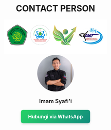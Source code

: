 <h1 style="text-align: center;">CONTACT PERSON</h1>
<div style="text-align: center;">
  <img src="img/logo.png">
</div>
<div style="text-align: center; margin-bottom: 10px;">
  <img src="img/cp.jpg" alt="Foto Profile" style="
    width: 120px;
    height: 120px;
    border-radius: 50%;
    object-fit: cover;
  ">
  <p style="text-align: center; font-size: 18px; font-weight: 600;">
  Imam Syafi'i<br>
  </p>
</div>
<div style="text-align: center; margin-top: 5px;">
  <a href="https://wa.me/6282143035442" target="_blank" style="
    display: inline-block;
    background: linear-gradient(135deg, #25D366, #128C7E);
    color: white;
    padding: 12px 24px;
    font-size: 16px;
    font-weight: bold;
    border-radius: 8px;
    text-decoration: none;
    box-shadow: 0 4px 6px rgba(0, 0, 0, 0.1);
  ">
    <i class="fab fa-whatsapp"></i> Hubungi via WhatsApp
  </a>
</div>

